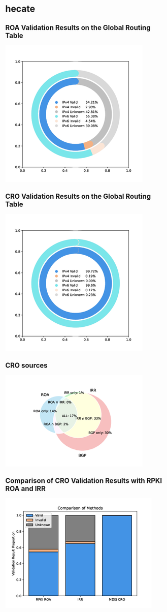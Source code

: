 # hecate

## ROA Validation Results on the Global Routing Table

![](./data/figure/mdis_ipv4_ipv6_roa.pdf.png)

## CRO Validation Results on the Global Routing Table

![](./data/figure/mdis_ipv4_ipv6.pdf.png)

## CRO sources

![](./data/figure/mdis_CRO_sources.pdf.png)

## Comparison of CRO Validation Results with RPKI ROA and IRR

![](./data/figure/mdis_validate_compare_total.pdf.png)
